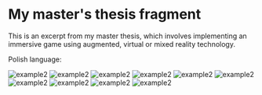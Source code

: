 # My master's thesis fragment

This is an excerpt from my master thesis, which involves implementing an immersive game using augmented, virtual or mixed reality technology.
  
Polish language:

![example2](./images/1.png)
![example2](./images/2.png)
![example2](./images/3.png)
![example2](./images/4.png)
![example2](./images/5.png)
![example2](./images/6.png)
![example2](./images/7.png)
![example2](./images/8.png)
![example2](./images/9.png)
![example2](./images/10.png)
